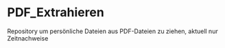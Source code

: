 # PDF_Extrahieren
Repository um persönliche Dateien aus PDF-Dateien zu ziehen, aktuell nur Zeitnachweise
